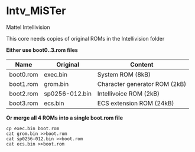 
# Intv_MiSTer

Mattel Intellivision

This core needs copies of original ROMs in the Intellivision folder


**Either use boot0..3.rom files**

Name      | Original   | Content
----------|------------|--------------------
boot0.rom | exec.bin   | System ROM (8kB)
boot1.rom | grom.bin   | Character generator ROM (2kB)
boot2.rom | sp0256-012.bin | Intellivoice ROM (2kB)
boot3.rom | ecs.bin    | ECS extension ROM (24kB)

**Or merge all 4 ROMs into a single boot.rom file**
```
cp exec.bin boot.rom
cat grom.bin >>boot.rom
cat sp0256-012.bin >>boot.rom
cat ecs.bin >>boot.rom
```
